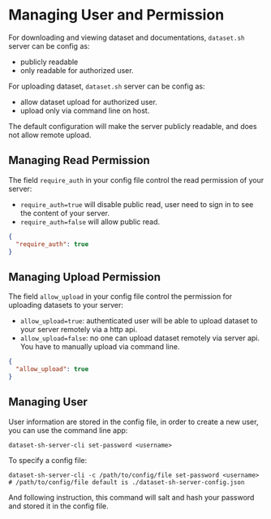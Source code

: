 # Managing User and Permission

For downloading and viewing dataset and documentations, `dataset.sh` server can be
config as:

* publicly readable
* only readable for authorized user.

For uploading dataset, `dataset.sh` server can be config as:

* allow dataset upload for authorized user.
* upload only via command line on host.

The default configuration will make the server publicly readable, and does not allow remote upload.

## Managing Read Permission

The field `require_auth` in your config file control the read permission of your server:

* `require_auth=true` will disable public read, user need to sign in to see the content of your server.
* `require_auth=false` will allow public read.

```json
{
  "require_auth": true
}
```

## Managing Upload Permission

The field `allow_upload` in your config file control the permission for uploading datasets to your server:

* `allow_upload=true`: authenticated user will be able to upload dataset to your server remotely via a http api.
* `allow_upload=false`: no one can upload dataset remotely via server api. You have to manually upload via command line.

```json
{
  "allow_upload": true
}
```

## Managing User

User information are stored in the config file, in order to create a new user, you can use the command line app:

```shell
dataset-sh-server-cli set-password <username>
```

To specify a config file:

```shell
dataset-sh-server-cli -c /path/to/config/file set-password <username>
# /path/to/config/file default is ./dataset-sh-server-config.json
```

And following instruction, this command will salt and hash your password and stored it in the config file.